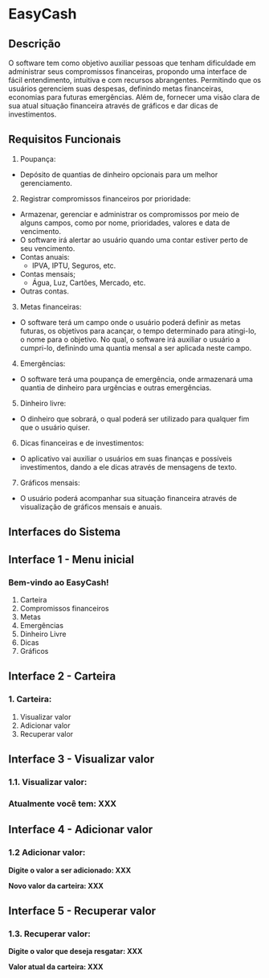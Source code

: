 # EasyCash


## Descrição

O software tem como objetivo auxiliar pessoas que tenham dificuldade em administrar seus compromissos financeiras, propondo uma interface de fácil entendimento, intuitiva e com recursos abrangentes. Permitindo que os usuários gerenciem suas despesas, definindo metas financeiras, economias para futuras emergências. Além de, fornecer uma visão clara de sua atual situação financeira através de gráficos e dar dicas de investimentos.

## Requisitos Funcionais

1. Poupança:
  - Depósito de quantias de dinheiro opcionais para um melhor gerenciamento.
2. Registrar compromissos financeiros por prioridade:
  - Armazenar, gerenciar e administrar os compromissos por meio de alguns campos, como por nome, prioridades, valores e data de vencimento.
  - O software irá alertar ao usuário quando uma contar estiver perto de seu vencimento.
  - Contas anuais:
    - IPVA, IPTU, Seguros, etc.
  - Contas mensais;
    - Água, Luz, Cartões, Mercado, etc.
  - Outras contas.
3. Metas financeiras:
  - O software terá um campo onde o usuário poderá definir as metas futuras, os objetivos para acançar, o tempo determinado para atingi-lo, o nome para o objetivo. No qual, o software irá auxiliar o usuário a cumpri-lo, definindo uma quantia mensal a ser aplicada neste campo.
4. Emergências:
  - O software terá uma poupança de emergência, onde armazenará uma quantia de dinheiro para urgências e outras emergências.
5. Dinheiro livre:
  - O dinheiro que sobrará, o qual poderá ser utilizado para qualquer fim que o usuário quiser.
6. Dicas financeiras e de investimentos:
  - O aplicativo vai auxiliar o usuários em suas finanças e possíveis investimentos, dando a ele dicas através de mensagens de texto.
7. Gráficos mensais:
  - O usuário poderá acompanhar sua situação financeira através de visualização de gráficos mensais e anuais.

## Interfaces do Sistema

## Interface 1 - Menu inicial

### Bem-vindo ao EasyCash!

1. Carteira 
2. Compromissos financeiros
3. Metas
4. Emergências
5. Dinheiro Livre
6. Dicas
7. Gráficos


## Interface 2 - Carteira

### 1. Carteira:

1. Visualizar valor
2. Adicionar valor
3. Recuperar valor

## Interface 3 - Visualizar valor

### 1.1. Visualizar valor:

<h3><b> Atualmente você tem: XXX </b></h3>

## Interface 4 - Adicionar valor

### 1.2 Adicionar valor:

<b> Digite o valor a ser adicionado: XXX </b>

<b> Novo valor da carteira: XXX </b>

## Interface 5 - Recuperar valor

### 1.3. Recuperar valor:

<b> Digite o valor que deseja resgatar: XXX </b>

<b> Valor atual da carteira: XXX </b>

